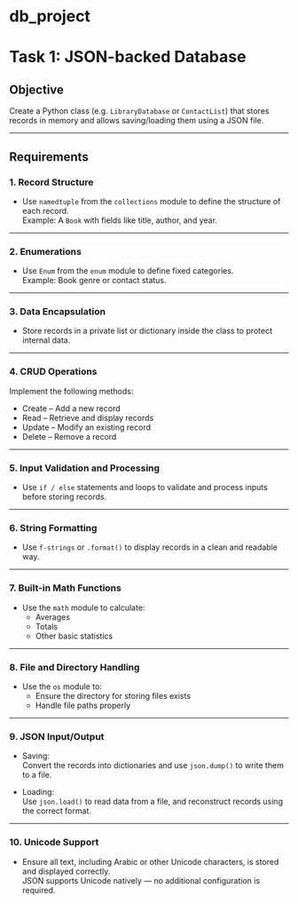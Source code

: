 # db_project
# Task 1: JSON-backed Database

## Objective  
Create a Python class (e.g. `LibraryDatabase` or `ContactList`) that stores records in memory and allows saving/loading them using a JSON file.

---

## Requirements

### 1. Record Structure
- Use `namedtuple` from the `collections` module to define the structure of each record.  
  Example: A `Book` with fields like title, author, and year.

---

### 2. Enumerations
- Use `Enum` from the `enum` module to define fixed categories.  
  Example: Book genre or contact status.

---

### 3. Data Encapsulation
- Store records in a private list or dictionary inside the class to protect internal data.

---

### 4. CRUD Operations
Implement the following methods:

- Create – Add a new record  
- Read – Retrieve and display records  
- Update – Modify an existing record  
- Delete – Remove a record

---

### 5. Input Validation and Processing
- Use `if / else` statements and loops to validate and process inputs before storing records.

---

### 6. String Formatting
- Use `f-strings` or `.format()` to display records in a clean and readable way.

---

### 7. Built-in Math Functions
- Use the `math` module to calculate:
  - Averages  
  - Totals  
  - Other basic statistics

---

### 8. File and Directory Handling
- Use the `os` module to:
  - Ensure the directory for storing files exists  
  - Handle file paths properly

---

### 9. JSON Input/Output

- Saving:  
  Convert the records into dictionaries and use `json.dump()` to write them to a file.

- Loading:  
  Use `json.load()` to read data from a file, and reconstruct records using the correct format.

---

### 10. Unicode Support
- Ensure all text, including Arabic or other Unicode characters, is stored and displayed correctly.  
  JSON supports Unicode natively — no additional configuration is required.
